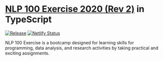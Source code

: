# [NLP 100 Exercise 2020 (Rev 2)](https://nlp100.github.io/en/) in TypeScript

[![Release](https://github.com/neutron0831/nlp100-ts/actions/workflows/release.yml/badge.svg)](https://github.com/neutron0831/nlp100-ts/actions/workflows/release.yml)
[![Netlify Status](https://api.netlify.com/api/v1/badges/38dc774a-becf-44b3-b8c6-6ae07d593f61/deploy-status)](https://app.netlify.com/sites/nlp100-ts/deploys)

NLP 100 Exercise is a bootcamp designed for learning skills for programming, data analysis, and research activities by taking practical and exciting assignments.
